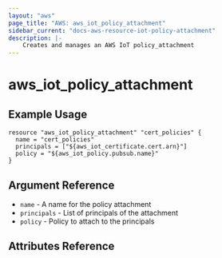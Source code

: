 ```yaml
---
layout: "aws"
page_title: "AWS: aws_iot_policy_attachment"
sidebar_current: "docs-aws-resource-iot-policy-attachment"
description: |-
    Creates and manages an AWS IoT policy_attachment
---
```


# aws\_iot\_policy_attachment

## Example Usage

```
resource "aws_iot_policy_attachment" "cert_policies" {
  name = "cert_policies"
  principals = ["${aws_iot_certificate.cert.arn}"]
  policy = "${aws_iot_policy.pubsub.name}"
}
```

## Argument Reference

* `name` - A name for the policy attachment
* `principals` - List of principals of the attachment
* `policy` - Policy to attach to the principals

## Attributes Reference
